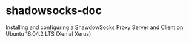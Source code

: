 # shadowsocks-doc
Installing and configuring a ShawdowSocks Proxy Server and Client on Ubuntu 16.04.2 LTS (Xenial Xerus)
